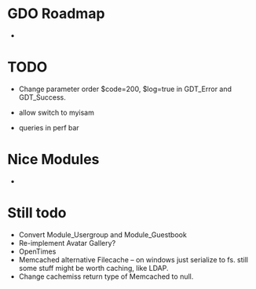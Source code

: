 # GDO Roadmap

- 

# TODO

- Change parameter order $code=200, $log=true in GDT_Error and GDT_Success.

- allow switch to myisam

- queries in perf bar

# Nice Modules

- 

# Still todo

- Convert Module_Usergroup and Module_Guestbook
- Re-implement Avatar Gallery?
- OpenTimes
- Memcached alternative Filecache – on windows just serialize to fs. still some stuff might be worth caching, like LDAP.
- Change cachemiss return type of Memcached to null.